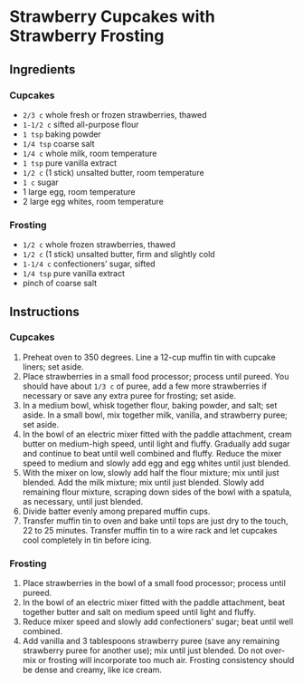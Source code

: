 # Strawberry Cupcakes with Strawberry Frosting

## Ingredients

### Cupcakes

- `2/3 c` whole fresh or frozen strawberries, thawed
- `1-1/2 c` sifted all-purpose flour
- `1 tsp` baking powder
- `1/4 tsp` coarse salt
- `1/4 c` whole milk, room temperature
- `1 tsp` pure vanilla extract
- `1/2 c` (1 stick) unsalted butter, room temperature
- `1 c` sugar
- 1 large egg, room temperature
- 2 large egg whites, room temperature

### Frosting

- `1/2 c` whole frozen strawberries, thawed
- `1/2 c` (1 stick) unsalted butter, firm and slightly cold
- `1-1/4 c` confectioners’ sugar, sifted
- `1/4 tsp` pure vanilla extract
- pinch of coarse salt

## Instructions

### Cupcakes

1. Preheat oven to 350 degrees. Line a 12-cup muffin tin with cupcake liners; set aside.
2. Place strawberries in a small food processor; process until pureed. You should have about `1/3 c` of puree, add a few more strawberries if necessary or save any extra puree for frosting; set aside.
3. In a medium bowl, whisk together flour, baking powder, and salt; set aside. In a small bowl, mix together milk, vanilla, and strawberry puree; set aside.
4. In the bowl of an electric mixer fitted with the paddle attachment, cream butter on medium-high speed, until light and fluffy. Gradually add sugar and continue to beat until well combined and fluffy. Reduce the mixer speed to medium and slowly add egg and egg whites until just blended.
5. With the mixer on low, slowly add half the flour mixture; mix until just blended. Add the milk mixture; mix until just blended. Slowly add remaining flour mixture, scraping down sides of the bowl with a spatula, as necessary, until just blended.
6. Divide batter evenly among prepared muffin cups.
7. Transfer muffin tin to oven and bake until tops are just dry to the touch, 22 to 25 minutes. Transfer muffin tin to a wire rack and let cupcakes cool completely in tin before icing.

### Frosting

1. Place strawberries in the bowl of a small food processor; process until pureed.
2. In the bowl of an electric mixer fitted with the paddle attachment, beat together butter and salt on medium speed until light and fluffy.
3. Reduce mixer speed and slowly add confectioners’ sugar; beat until well combined.
4. Add vanilla and 3 tablespoons strawberry puree (save any remaining strawberry puree for another use); mix until just blended. Do not over-mix or frosting will incorporate too much air. Frosting consistency should be dense and creamy, like ice cream.
